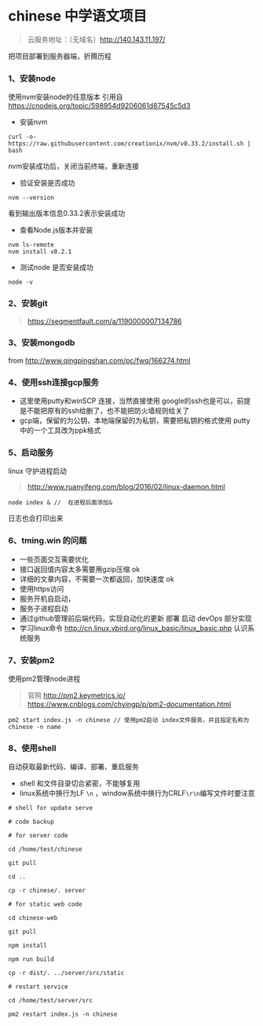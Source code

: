 chinese 中学语文项目
===
> 云服务地址：（无域名）http://140.143.11.197/

把项目部署到服务器端，折腾历程

### 1、安装node
使用nvm安装node的任意版本
引用自 https://cnodejs.org/topic/598954d9206061d87545c5d3

 *   安装nvm

```
curl -o- https://raw.githubusercontent.com/creationix/nvm/v0.33.2/install.sh | bash
```
nvm安装成功后，关闭当前终端，重新连接 
* 验证安装是否成功
```
nvm --version
```
看到输出版本信息0.33.2表示安装成功

*   查看Node.js版本并安装
```
nvm ls-remote 
nvm install v8.2.1
```
* 测试node 是否安装成功
```
node -v
```
### 2、安装git

> https://segmentfault.com/a/1190000007134786


### 3、安装mongodb
from http://www.qingpingshan.com/pc/fwq/166274.html

### 4、使用ssh连接gcp服务
* 这里使用putty和winSCP 连接，当然直接使用 google的ssh也是可以，前提是不能把原有的ssh给删了，也不能把防火墙规则给关了
* gcp端，保留的为公钥，本地端保留的为私钥，需要把私钥的格式使用 putty中的一个工具改为ppk格式


### 5、启动服务

linux 守护进程启动
> http://www.ruanyifeng.com/blog/2016/02/linux-daemon.html 

```shell
node index & //  在进程后面添加&
```
日志也会打印出来

### 6、tming.win 的问题

* 一些页面交互需要优化
* 接口返回值内容太多需要用gzip压缩 ok
* 详细的文章内容，不需要一次都返回，加快速度 ok
* 使用https访问
* 服务开机自启动，
* 服务子进程启动
* 通过github管理前后端代码，实现自动化的更新 部署 启动 devOps 部分实现
* 学习linux命令  http://cn.linux.vbird.org/linux_basic/linux_basic.php  认识系统服务

### 7、安装pm2

使用pm2管理node进程

> 官网 http://pm2.keymetrics.io/
https://www.cnblogs.com/chyingp/p/pm2-documentation.html


```shell
pm2 start index.js -n chinese // 使用pm2启动 index文件服务，并且指定名称为 chinese -n name
```
### 8、使用shell 
自动获取最新代码、编译、部署、重启服务

* shell 和文件目录切合紧密，不能够复用
* linux系统中换行为LF `\n` ，window系统中换行为CRLF`\r\n`编写文件时要注意

```shell
# shell for update serve

# code backup

# for server code

cd /home/test/chinese

git pull

cd ..

cp -r chinese/. server

# for static web code

cd chinese-web

git pull

npm install

npm run build

cp -r dist/. ../server/src/static

# restart service

cd /home/test/server/src

pm2 restart index.js -n chinese
```